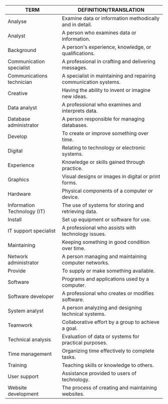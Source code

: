 | TERM                  | DEFINITION/TRANSLATION                                  |
|-----------------------|--------------------------------------------------------|
| Analyse               | Examine data or information methodically and in detail.|
| Analyst               | A person who examines data or information.             |
| Background            | A person's experience, knowledge, or qualifications.   |
| Communication specialist | A professional in crafting and delivering messages.|
| Communications technician | A specialist in maintaining and repairing communication systems.|
| Creative              | Having the ability to invent or imagine new ideas.     |
| Data analyst          | A professional who examines and interprets data.       |
| Database administrator | A person responsible for managing databases.          |
| Develop               | To create or improve something over time.              |
| Digital               | Relating to technology or electronic systems.          |
| Experience            | Knowledge or skills gained through practice.           |
| Graphics              | Visual designs or images in digital or print forms.    |
| Hardware              | Physical components of a computer or device.           |
| Information Technology (IT) | The use of systems for storing and retrieving data.|
| Install               | Set up equipment or software for use.                  |
| IT support specialist | A professional who assists with technology issues.     |
| Maintaining           | Keeping something in good condition over time.         |
| Network administrator | A person managing and maintaining computer networks.   |
| Provide               | To supply or make something available.                 |
| Software              | Programs and applications used by a computer.          |
| Software developer    | A professional who creates or modifies software.       |
| System analyst        | A person analyzing and designing technical systems.    |
| Teamwork              | Collaborative effort by a group to achieve a goal.     |
| Technical analysis    | Evaluation of data or systems for practical purposes.  |
| Time management       | Organizing time effectively to complete tasks.         |
| Training              | Teaching skills or knowledge to others.                |
| User support          | Assistance provided to users of technology.            |
| Website development   | The process of creating and maintaining websites.      |

